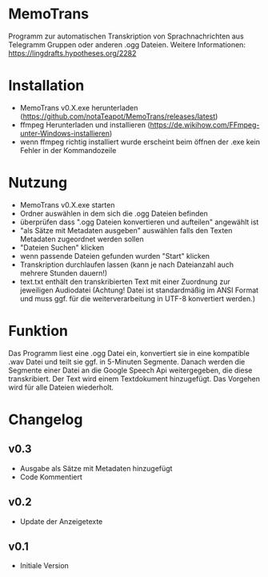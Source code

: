 # MemoTrans
Programm zur automatischen Transkription von Sprachnachrichten aus Telegramm Gruppen oder anderen .ogg Dateien.
Weitere Informationen: https://lingdrafts.hypotheses.org/2282

# Installation
 - MemoTrans v0.X.exe herunterladen (https://github.com/notaTeapot/MemoTrans/releases/latest)
 - ffmpeg Herunterladen und installieren (https://de.wikihow.com/FFmpeg-unter-Windows-installieren)
 - wenn ffmpeg richtig installiert wurde erscheint beim öffnen der .exe kein Fehler in der Kommandozeile

# Nutzung
 - MemoTrans v0.X.exe starten
 - Ordner auswählen in dem sich die .ogg Dateien befinden
 - überprüfen dass ".ogg Dateien konvertieren und aufteilen" angewählt ist
 - "als Sätze mit Metadaten ausgeben" auswählen falls den Texten Metadaten zugeordnet werden sollen
 - "Dateien Suchen" klicken
 - wenn passende Dateien gefunden wurden "Start" klicken
 - Transkription durchlaufen lassen (kann je nach Dateianzahl auch mehrere Stunden dauern!)
 - text.txt enthält den transkribierten Text mit einer Zuordnung zur jeweiligen Audiodatei (Achtung! Datei ist standardmäßig im ANSI Format und muss ggf. für die weiterverarbeitung in UTF-8 konvertiert werden.)

# Funktion
Das Programm liest eine .ogg Datei ein, konvertiert sie in eine kompatible .wav Datei und teilt sie ggf. in 5-Minuten Segmente. Danach werden die Segmente einer Datei an die Google Speech Api weitergegeben, die diese transkribiert. Der Text wird einem Textdokument hinzugefügt. Das Vorgehen wird für alle Dateien wiederholt.

# Changelog
## v0.3
 - Ausgabe als Sätze mit Metadaten hinzugefügt
 - Code Kommentiert

## v0.2
 - Update der Anzeigetexte

## v0.1
 - Initiale Version


